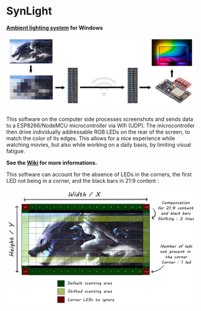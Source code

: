# SynLight

**[Ambient lighting system](https://en.wikipedia.org/wiki/Ambilight) for Windows**

![](https://raw.githubusercontent.com/Synless/SynLight/master/SynLight/Images/demo2.png)



This software on the computer side processes screenshots and sends data to a ESP8266/NodeMCU microcontroller via Wifi (UDP). The microcontroller then drive individually addressable RGB LEDs on the rear of the screen, to match the color of its edges. This allows for a nice experience while watching movies, but also while working on a daily basis, by limiting visual fatigue.

**See the [Wiki](https://github.com/Synless/SynLight/wiki) for more informations.**

This software can account for the absence of LEDs in the corners, the first LED not being in a corner, and the black bars in 21:9 content :

![](https://raw.githubusercontent.com/Synless/SynLight/master/SynLight/Images/small_Explanation.png)

